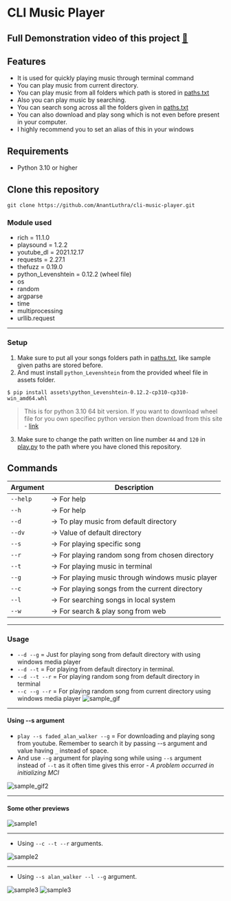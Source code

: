 # CLI Music Player

## Full Demonstration video of this project [🔗](https://www.youtube.com/watch?v=SfnvxynG68s)

## Features
- It is used for quickly playing music through terminal command
- You can play music from current directory.
- You can play music from all folders which path is stored in [paths.txt](./assets/paths.txt)
- Also you can play music by searching.
- You can search song across all the folders given in [paths.txt](./assets/paths.txt)
- You can also download and play song which is not even before present in your computer.
- I highly recommend you to set an alias of this in your windows 


## Requirements 
- Python 3.10 or higher

## Clone this repository

```
git clone https://github.com/AnantLuthra/cli-music-player.git
```

### Module used
- rich = 11.1.0
- playsound = 1.2.2
- youtube_dl = 2021.12.17
- requests = 2.27.1
- thefuzz = 0.19.0
- python_Levenshtein = 0.12.2 (wheel file)
- os
- random
- argparse
- time
- multiprocessing
- urllib.request

---

### Setup

1. Make sure to put all your songs folders path in [paths.txt](./assets/paths.txt), like sample given paths are stored before.
2. And must install `python_Levenshtein` from the provided wheel file in assets folder.

```$ pip install assets\python_Levenshtein-0.12.2-cp310-cp310-win_amd64.whl```
> This is for python 3.10 64 bit version. If you want to download wheel file for you own specifiec python version then download from this site - [link](https://www.lfd.uci.edu/~gohlke/pythonlibs/#python-levenshtein)

3. Make sure to change the path written on line number `44` and `120` in [play.py](play.py) to the path where you have cloned this repository.

## Commands

|Argument |      Description                                     |
| ------- |--------------------------------------------------    |
| `--help`| ->  For help                                         | 
| `--h`   | ->  For help                                         |  
| `--d`   | ->  To play music from default directory             |
| `--dv`  | ->  Value of default directory                       | 
| `--s`   | ->  For playing specific song                        | 
| `--r`   | ->  For playing random song from chosen directory    | 
| `--t`   | ->  For playing music in terminal                    | 
| `--g`   | ->  For playing music through windows music player   | 
| `--c`   | ->  For playing songs from the current directory     |
| `--l`   | ->  For searching songs in local system              |
| `--w`   | ->  For search & play song from web                  |

---
### Usage

- `--d --g` = Just for playing song from default directory with using windows media player
- `--d --t` = For playing from default directory in terminal.
- `--d --t --r` = For playing random song from default directory in terminal
- `--c --g --r` = For playing random song from current directory using windows media player
![sample_gif](./previews/1.gif)

---
#### Using --s argument

- `play --s faded_alan_walker --g` = For downloading and playing song from youtube. Remember to search it by passing --s argument and value having `_` instead of space.
- And use `--g` argument for playing song while using `--s` argument instead of `--t` as it often time gives this error - _A problem occurred in initializing MCI_

![sample_gif2](./previews/2.gif)

---

#### Some other previews

![sample1](./previews/1.png)

---

- Using `--c --t --r` arguments.

![sample2](./previews/2.png)

---

- Using `--s alan_walker --l --g` argument.
  
![sample3](./previews/search2.png)
![sample3](./previews/search1.png)

